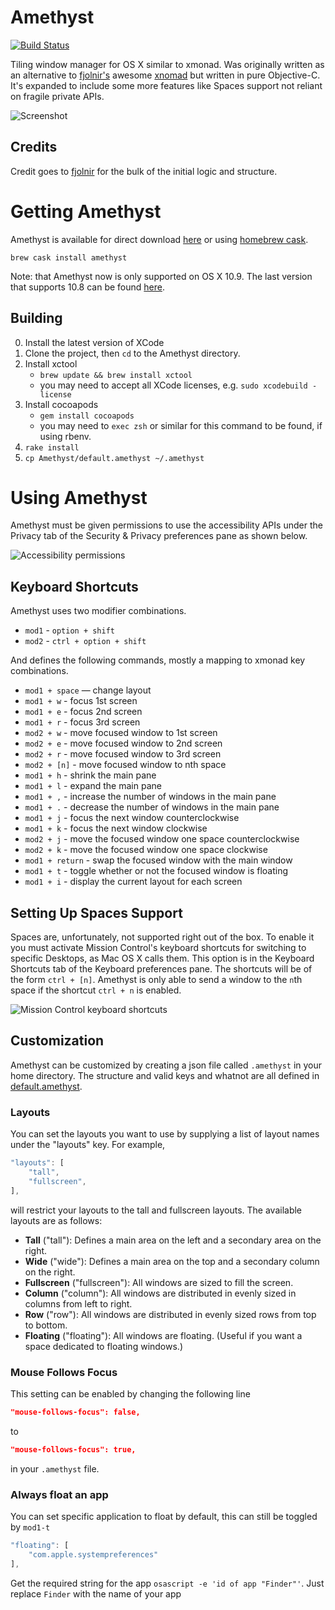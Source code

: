 Amethyst
========

[![Build Status](https://travis-ci.org/ianyh/Amethyst.png?branch=master)](https://travis-ci.org/ianyh/Amethyst)

Tiling window manager for OS X similar to xmonad. Was originally written as an
alternative to [fjolnir's](https://github.com/fjolnir) awesome
[xnomad](https://github.com/fjolnir/xnomad) but written in pure
Objective-C. It's expanded to include some more features like Spaces support not
reliant on fragile private APIs.

![Screenshot](http://ianyh.com/amethyst/images/screenshot-small.png)

Credits
-------

Credit goes to [fjolnir](https://github.com/fjolnir) for the bulk of the initial
logic and structure.

Getting Amethyst
================

Amethyst is available for direct download [here](http://ianyh.com/amethyst/versions/Amethyst-0.8.4.zip) or using [homebrew cask](https://github.com/phinze/homebrew-cask).

```
brew cask install amethyst
```

Note: that Amethyst now is only supported on OS X 10.9. The last version that supports 10.8 can be found [here](http://ianyh.com/amethyst/versions/Amethyst-0.8.2.zip).

Building
--------

0. Install the latest version of XCode
1. Clone the project, then `cd` to the Amethyst directory.
2. Install xctool
    - `brew update && brew install xctool`
    - you may need to accept all XCode licenses, e.g. `sudo xcodebuild -license`
3. Install cocoapods
    - `gem install cocoapods`
    - you may need to `exec zsh` or similar for this command to be found, if using rbenv.
7. `rake install`
8. `cp Amethyst/default.amethyst ~/.amethyst`

Using Amethyst
==============

Amethyst must be given permissions to use the accessibility APIs under the Privacy tab of the Security & Privacy preferences pane as shown below.

![Accessibility permissions](http://ianyh.com/amethyst/images/accessibility-window.png)

Keyboard Shortcuts
------------------

Amethyst uses two modifier combinations.

* `mod1` - `option + shift`
* `mod2` - `ctrl + option + shift`

And defines the following commands, mostly a mapping to xmonad key combinations.

* `mod1 + space` — change layout
* `mod1 + w` - focus 1st screen
* `mod1 + e` - focus 2nd screen
* `mod1 + r` - focus 3rd screen
* `mod2 + w` - move focused window to 1st screen
* `mod2 + e` - move focused window to 2nd screen
* `mod2 + r` - move focused window to 3rd screen
* `mod2 + [n]` - move focused window to nth space
* `mod1 + h` - shrink the main pane
* `mod1 + l` - expand the main pane
* `mod1 + ,` - increase the number of windows in the main pane
* `mod1 + .` - decrease the number of windows in the main pane
* `mod1 + j` - focus the next window counterclockwise
* `mod1 + k` - focus the next window clockwise
* `mod2 + j` - move the focused window one space counterclockwise
* `mod2 + k` - move the focused window one space clockwise
* `mod1 + return` - swap the focused window with the main window
* `mod1 + t` - toggle whether or not the focused window is floating
* `mod1 + i` - display the current layout for each screen

Setting Up Spaces Support
-------------------------

Spaces are, unfortunately, not supported right out of the box. To enable it you
must activate Mission Control's keyboard shortcuts for switching to specific
Desktops, as Mac OS X calls them. This option is in the Keyboard Shortcuts tab
of the Keyboard preferences pane. The shortcuts will be of the form `ctrl +
[n]`. Amethyst is only able to send a window to the `n`th space if the shortcut
`ctrl + n` is enabled.

![Mission Control keyboard shortcuts](http://ianyh.com/amethyst/images/missioncontrol-shortcuts.png)

Customization
-------------

Amethyst can be customized by creating a json file called `.amethyst` in your home directory. The structure and valid keys and whatnot are all defined in [default.amethyst](Amethyst/default.amethyst).

### Layouts

You can set the layouts you want to use by supplying a list of layout names under the "layouts" key. For example,

```js
"layouts": [
    "tall",
    "fullscreen",
],
```
will restrict your layouts to the tall and fullscreen layouts. The available layouts are as follows:

* **Tall** ("tall"): Defines a main area on the left and a secondary area on the right.
* **Wide** ("wide"): Defines a main area on the top and a secondary column on the right.
* **Fullscreen** ("fullscreen"): All windows are sized to fill the screen.
* **Column** ("column"): All windows are distributed in evenly sized in columns from left to right.
* **Row** ("row"): All windows are distributed in evenly sized rows from top to bottom.
* **Floating** ("floating"): All windows are floating. (Useful if you want a space dedicated to floating windows.)

### Mouse Follows Focus

This setting can be enabled by changing the following line

```json
"mouse-follows-focus": false,
```

to

```json
"mouse-follows-focus": true,
```

in your `.amethyst` file.


### Always float an app

You can set specific application to float by default, this can still be toggled by `mod1-t`

```js
"floating": [
    "com.apple.systempreferences"
],
```

Get the required string for the app `osascript -e 'id of app "Finder"'`. Just replace `Finder` with the name of your app



